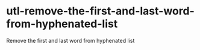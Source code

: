 # utl-remove-the-first-and-last-word-from-hyphenated-list
Remove the first and last word from hyphenated list 

